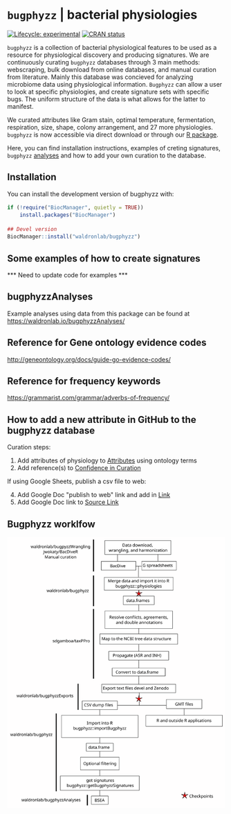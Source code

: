 # `bugphyzz` | bacterial physiologies

<!-- badges: start -->

[![Lifecycle:
experimental](https://img.shields.io/badge/lifecycle-experimental-orange.svg)](https://www.tidyverse.org/lifecycle/#experimental)
[![CRAN
status](https://www.r-pkg.org/badges/version/bugphyzz)](https://CRAN.R-project.org/package=bugphyzz)
<!-- badges: end -->
 
`bugphyzz` is a collection of bacterial physiological features to be used as a resource for physiological discovery and producing signatures. We are continuously curating `bugphyzz` databases through 3 main methods: webscraping, bulk download from online databases, and manual curation from literature. Mainly this database was concieved for analyzing microbiome data using physiological information. `Bugphyzz` can allow a user to look at specific physiologies, and create signature sets with specific bugs. The uniform structure of the data is what allows for the latter to manifest.

We curated attributes like Gram stain, optimal temperature, fermentation, respiration, size, shape, colony arrangement, and 27 more physiologies. `bugphyzz` is now accessible via direct download or through our [R package](https://github.com/waldronlab/bugphyzz/edit/main/README.md#installation).

Here, you can find installation instructions, examples of creting signatures, `bugphyzz` [analyses](https://github.com/waldronlab/bugphyzz/edit/main/README.md#bugphyzzanalyses) and how to add your own curation to the database.

## Installation

You can install the development version of bugphyzz with:


```r
if (!require("BiocManager", quietly = TRUE))
    install.packages("BiocManager")

## Devel version
BiocManager::install("waldronlab/bugphyzz")
```

## Some examples of how to create signatures 

*** Need to update code for examples ***


## bugphyzzAnalyses

Example analyses using data from this package can be found at https://waldronlab.io/bugphyzzAnalyses/

## Reference for Gene ontology evidence codes

http://geneontology.org/docs/guide-go-evidence-codes/

## Reference for frequency keywords

https://grammarist.com/grammar/adverbs-of-frequency/

## How to add a new attribute in GitHub to the bugphyzz database
Curation steps:
 1. Add attributes of physiology to [Attributes](https://github.com/waldronlab/bugphyzz/blob/main/inst/extdata/attributes.tsv) using ontology terms
 2. Add reference(s) to [Confidence in Curation](https://github.com/waldronlab/bugphyzz/blob/main/inst/extdata/confidence_in_curation.tsv)

If using Google Sheets, publish a csv file to web:

 4. Add Google Doc "publish to web" link and add in [Link](https://github.com/waldronlab/bugphyzz/blob/main/inst/extdata/links.tsv)
 5. Add Google Doc link to [Source Link](https://github.com/waldronlab/bugphyzz/blob/main/inst/extdata/source_links.tsv)


## Bugphyzz worklfow

![Bugphyzz workflow](vignettes/Drawing.svg)

